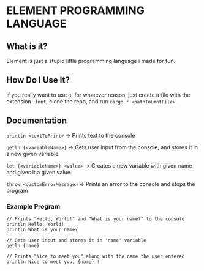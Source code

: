 # ELEMENT PROGRAMMING LANGUAGE

<h2>What is it?</h2>

Element is just a stupid little programming language i made for fun.

<h2>How Do I Use It?</h2>

If you really want to use it, for whatever reason, just create a file with the extension `.lmnt`, clone the repo, and run `cargo r <pathToLmntFile>`.

<h2>Documentation</h2>

`println <textToPrint>` -> Prints text to the console 

`getln {<variableName>}` -> Gets user input from the console, and stores it in a new given variable

`let {<variableName>} <value>` -> Creates a new variable with given name and gives it a given value

`throw <customErrorMessage>` -> Prints an error to the console and stops the program

<h3>Example Program</h3>

```
// Prints "Hello, World!" and "What is your name?" to the console
println Hello, World!
println What is your name?

// Gets user input and stores it in 'name' variable
getln {name}

// Prints "Nice to meet you" along with the name the user entered
println Nice to meet you, {name} !
```

